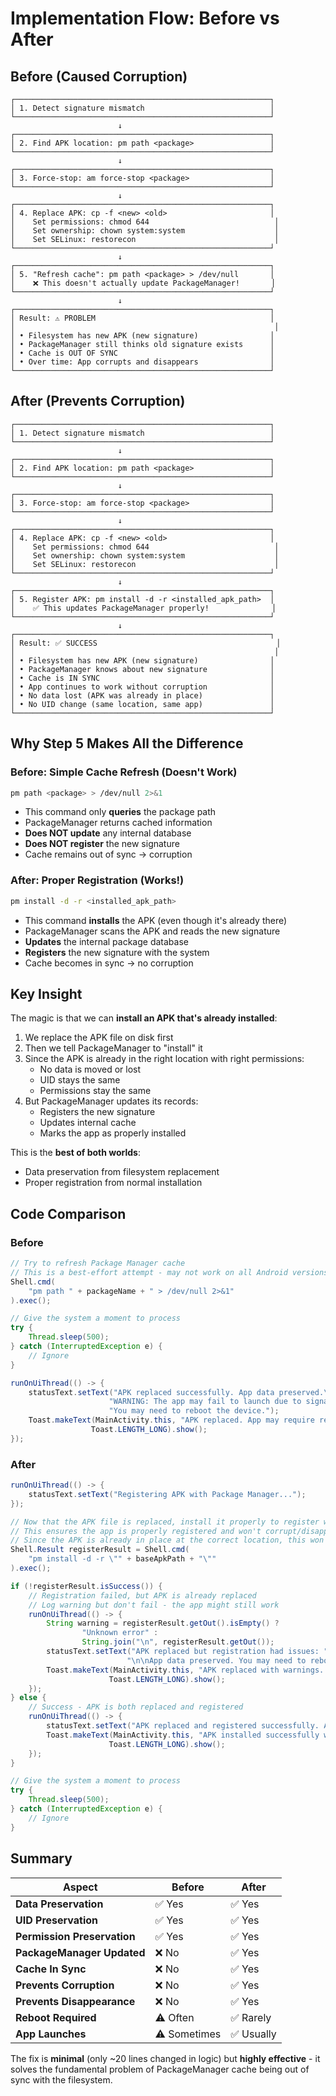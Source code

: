 # Implementation Flow: Before vs After

## Before (Caused Corruption)

```
┌─────────────────────────────────────────────────────────┐
│ 1. Detect signature mismatch                            │
└─────────────────────────────────────────────────────────┘
                        ↓
┌─────────────────────────────────────────────────────────┐
│ 2. Find APK location: pm path <package>                 │
└─────────────────────────────────────────────────────────┘
                        ↓
┌─────────────────────────────────────────────────────────┐
│ 3. Force-stop: am force-stop <package>                  │
└─────────────────────────────────────────────────────────┘
                        ↓
┌─────────────────────────────────────────────────────────┐
│ 4. Replace APK: cp -f <new> <old>                       │
│    Set permissions: chmod 644                            │
│    Set ownership: chown system:system                    │
│    Set SELinux: restorecon                               │
└─────────────────────────────────────────────────────────┘
                        ↓
┌─────────────────────────────────────────────────────────┐
│ 5. "Refresh cache": pm path <package> > /dev/null       │
│    ❌ This doesn't actually update PackageManager!       │
└─────────────────────────────────────────────────────────┘
                        ↓
┌─────────────────────────────────────────────────────────┐
│ Result: ⚠️ PROBLEM                                       │
│                                                          │
│ • Filesystem has new APK (new signature)                │
│ • PackageManager still thinks old signature exists      │
│ • Cache is OUT OF SYNC                                  │
│ • Over time: App corrupts and disappears                │
└─────────────────────────────────────────────────────────┘
```

## After (Prevents Corruption)

```
┌─────────────────────────────────────────────────────────┐
│ 1. Detect signature mismatch                            │
└─────────────────────────────────────────────────────────┘
                        ↓
┌─────────────────────────────────────────────────────────┐
│ 2. Find APK location: pm path <package>                 │
└─────────────────────────────────────────────────────────┘
                        ↓
┌─────────────────────────────────────────────────────────┐
│ 3. Force-stop: am force-stop <package>                  │
└─────────────────────────────────────────────────────────┘
                        ↓
┌─────────────────────────────────────────────────────────┐
│ 4. Replace APK: cp -f <new> <old>                       │
│    Set permissions: chmod 644                            │
│    Set ownership: chown system:system                    │
│    Set SELinux: restorecon                               │
└─────────────────────────────────────────────────────────┘
                        ↓
┌─────────────────────────────────────────────────────────┐
│ 5. Register APK: pm install -d -r <installed_apk_path>  │
│    ✅ This updates PackageManager properly!              │
└─────────────────────────────────────────────────────────┘
                        ↓
┌─────────────────────────────────────────────────────────┐
│ Result: ✅ SUCCESS                                        │
│                                                          │
│ • Filesystem has new APK (new signature)                │
│ • PackageManager knows about new signature              │
│ • Cache is IN SYNC                                      │
│ • App continues to work without corruption              │
│ • No data lost (APK was already in place)               │
│ • No UID change (same location, same app)               │
└─────────────────────────────────────────────────────────┘
```

## Why Step 5 Makes All the Difference

### Before: Simple Cache Refresh (Doesn't Work)
```bash
pm path <package> > /dev/null 2>&1
```
- This command only **queries** the package path
- PackageManager returns cached information
- **Does NOT update** any internal database
- **Does NOT register** the new signature
- Cache remains out of sync → corruption

### After: Proper Registration (Works!)
```bash
pm install -d -r <installed_apk_path>
```
- This command **installs** the APK (even though it's already there)
- PackageManager scans the APK and reads the new signature
- **Updates** the internal package database
- **Registers** the new signature with the system
- Cache becomes in sync → no corruption

## Key Insight

The magic is that we can **install an APK that's already installed**:

1. We replace the APK file on disk first
2. Then we tell PackageManager to "install" it
3. Since the APK is already in the right location with right permissions:
   - No data is moved or lost
   - UID stays the same
   - Permissions stay the same
4. But PackageManager updates its records:
   - Registers the new signature
   - Updates internal cache
   - Marks the app as properly installed

This is the **best of both worlds**:
- Data preservation from filesystem replacement
- Proper registration from normal installation

## Code Comparison

### Before
```java
// Try to refresh Package Manager cache
// This is a best-effort attempt - may not work on all Android versions
Shell.cmd(
    "pm path " + packageName + " > /dev/null 2>&1"
).exec();

// Give the system a moment to process
try {
    Thread.sleep(500);
} catch (InterruptedException e) {
    // Ignore
}

runOnUiThread(() -> {
    statusText.setText("APK replaced successfully. App data preserved.\n\n" +
                      "WARNING: The app may fail to launch due to signature verification. " +
                      "You may need to reboot the device.");
    Toast.makeText(MainActivity.this, "APK replaced. App may require reboot to work.", 
                  Toast.LENGTH_LONG).show();
});
```

### After
```java
runOnUiThread(() -> {
    statusText.setText("Registering APK with Package Manager...");
});

// Now that the APK file is replaced, install it properly to register with PackageManager
// This ensures the app is properly registered and won't corrupt/disappear
// Since the APK is already in place at the correct location, this won't change the UID or data
Shell.Result registerResult = Shell.cmd(
    "pm install -d -r \"" + baseApkPath + "\""
).exec();

if (!registerResult.isSuccess()) {
    // Registration failed, but APK is already replaced
    // Log warning but don't fail - the app might still work
    runOnUiThread(() -> {
        String warning = registerResult.getOut().isEmpty() ? 
                "Unknown error" : 
                String.join("\n", registerResult.getOut());
        statusText.setText("APK replaced but registration had issues: " + warning + 
                          "\n\nApp data preserved. You may need to reboot the device.");
        Toast.makeText(MainActivity.this, "APK replaced with warnings. Reboot may be needed.", 
                      Toast.LENGTH_LONG).show();
    });
} else {
    // Success - APK is both replaced and registered
    runOnUiThread(() -> {
        statusText.setText("APK replaced and registered successfully. App data preserved.");
        Toast.makeText(MainActivity.this, "APK installed successfully with data preserved!", 
                      Toast.LENGTH_LONG).show();
    });
}

// Give the system a moment to process
try {
    Thread.sleep(500);
} catch (InterruptedException e) {
    // Ignore
}
```

## Summary

| Aspect | Before | After |
|--------|--------|-------|
| **Data Preservation** | ✅ Yes | ✅ Yes |
| **UID Preservation** | ✅ Yes | ✅ Yes |
| **Permission Preservation** | ✅ Yes | ✅ Yes |
| **PackageManager Updated** | ❌ No | ✅ Yes |
| **Cache In Sync** | ❌ No | ✅ Yes |
| **Prevents Corruption** | ❌ No | ✅ Yes |
| **Prevents Disappearance** | ❌ No | ✅ Yes |
| **Reboot Required** | ⚠️ Often | ✅ Rarely |
| **App Launches** | ⚠️ Sometimes | ✅ Usually |

The fix is **minimal** (only ~20 lines changed in logic) but **highly effective** - it solves the fundamental problem of PackageManager cache being out of sync with the filesystem.
